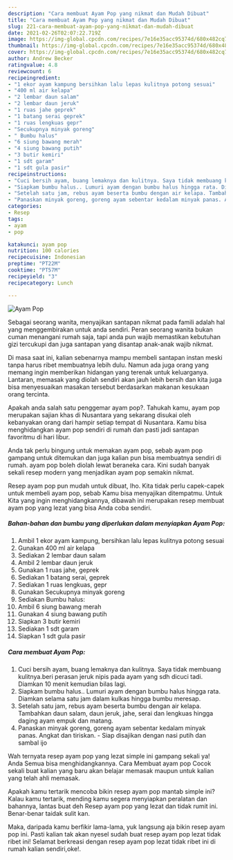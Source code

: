 ```yaml
---
description: "Cara membuat Ayam Pop yang nikmat dan Mudah Dibuat"
title: "Cara membuat Ayam Pop yang nikmat dan Mudah Dibuat"
slug: 221-cara-membuat-ayam-pop-yang-nikmat-dan-mudah-dibuat
date: 2021-02-26T02:07:22.719Z
image: https://img-global.cpcdn.com/recipes/7e16e35acc95374d/680x482cq70/ayam-pop-foto-resep-utama.jpg
thumbnail: https://img-global.cpcdn.com/recipes/7e16e35acc95374d/680x482cq70/ayam-pop-foto-resep-utama.jpg
cover: https://img-global.cpcdn.com/recipes/7e16e35acc95374d/680x482cq70/ayam-pop-foto-resep-utama.jpg
author: Andrew Becker
ratingvalue: 4.8
reviewcount: 6
recipeingredient:
- "1 ekor ayam kampung bersihkan lalu lepas kulitnya potong sesuai"
- "400 ml air kelapa"
- "2 lembar daun salam"
- "2 lembar daun jeruk"
- "1 ruas jahe geprek"
- "1 batang serai geprek"
- "1 ruas lengkuas gepr"
- "Secukupnya minyak goreng"
- " Bumbu halus"
- "6 siung bawang merah"
- "4 siung bawang putih"
- "3 butir kemiri"
- "1 sdt garam"
- "1 sdt gula pasir"
recipeinstructions:
- "Cuci bersih ayam, buang lemaknya dan kulitnya. Saya tidak membuang kulitnya.beri perasan jeruk nipis pada ayam yang sdh dicuci tadi. Diamkan 10 menit kemudian bilas lagi."
- "Siapkam bumbu halus.. Lumuri ayam dengan bumbu halus hingga rata. Diamkan selama satu jam dalam kulkas hingga bumbu meresap."
- "Setelah satu jam, rebus ayam beserta bumbu dengan air kelapa. Tambahkan daun salam, daun jeruk, jahe, serai dan lengkuas hingga daging ayam empuk dan matang."
- "Panaskan minyak goreng, goreng ayam sebentar kedalam minyak panas. Angkat dan tiriskan.  Siap disajikan dengan nasi putih dan sambal ijo"
categories:
- Resep
tags:
- ayam
- pop

katakunci: ayam pop 
nutrition: 100 calories
recipecuisine: Indonesian
preptime: "PT22M"
cooktime: "PT57M"
recipeyield: "3"
recipecategory: Lunch

---
```



![Ayam Pop](https://img-global.cpcdn.com/recipes/7e16e35acc95374d/680x482cq70/ayam-pop-foto-resep-utama.jpg)

Sebagai seorang wanita, menyajikan santapan nikmat pada famili adalah hal yang menggembirakan untuk anda sendiri. Peran seorang  wanita bukan cuman menangani rumah saja, tapi anda pun wajib memastikan kebutuhan gizi tercukupi dan juga santapan yang disantap anak-anak wajib nikmat.

Di masa  saat ini, kalian sebenarnya mampu membeli santapan instan meski tanpa harus ribet membuatnya lebih dulu. Namun ada juga orang yang memang ingin memberikan hidangan yang terenak untuk keluarganya. Lantaran, memasak yang diolah sendiri akan jauh lebih bersih dan kita juga bisa menyesuaikan masakan tersebut berdasarkan makanan kesukaan orang tercinta. 



Apakah anda salah satu penggemar ayam pop?. Tahukah kamu, ayam pop merupakan sajian khas di Nusantara yang sekarang disukai oleh kebanyakan orang dari hampir setiap tempat di Nusantara. Kamu bisa menghidangkan ayam pop sendiri di rumah dan pasti jadi santapan favoritmu di hari libur.

Anda tak perlu bingung untuk memakan ayam pop, sebab ayam pop gampang untuk ditemukan dan juga kalian pun bisa membuatnya sendiri di rumah. ayam pop boleh diolah lewat beraneka cara. Kini sudah banyak sekali resep modern yang menjadikan ayam pop semakin nikmat.

Resep ayam pop pun mudah untuk dibuat, lho. Kita tidak perlu capek-capek untuk membeli ayam pop, sebab Kamu bisa menyajikan ditempatmu. Untuk Kita yang ingin menghidangkannya, dibawah ini merupakan resep membuat ayam pop yang lezat yang bisa Anda coba sendiri.

<!--inarticleads1-->

##### Bahan-bahan dan bumbu yang diperlukan dalam menyiapkan Ayam Pop:

1. Ambil 1 ekor ayam kampung, bersihkan lalu lepas kulitnya potong sesuai
1. Gunakan 400 ml air kelapa
1. Sediakan 2 lembar daun salam
1. Ambil 2 lembar daun jeruk
1. Gunakan 1 ruas jahe, geprek
1. Sediakan 1 batang serai, geprek
1. Sediakan 1 ruas lengkuas, gepr
1. Gunakan Secukupnya minyak goreng
1. Sediakan  Bumbu halus:
1. Ambil 6 siung bawang merah
1. Gunakan 4 siung bawang putih
1. Siapkan 3 butir kemiri
1. Sediakan 1 sdt garam
1. Siapkan 1 sdt gula pasir




<!--inarticleads2-->

##### Cara membuat Ayam Pop:

1. Cuci bersih ayam, buang lemaknya dan kulitnya. Saya tidak membuang kulitnya.beri perasan jeruk nipis pada ayam yang sdh dicuci tadi. Diamkan 10 menit kemudian bilas lagi.
1. Siapkam bumbu halus.. Lumuri ayam dengan bumbu halus hingga rata. Diamkan selama satu jam dalam kulkas hingga bumbu meresap.
1. Setelah satu jam, rebus ayam beserta bumbu dengan air kelapa. Tambahkan daun salam, daun jeruk, jahe, serai dan lengkuas hingga daging ayam empuk dan matang.
1. Panaskan minyak goreng, goreng ayam sebentar kedalam minyak panas. Angkat dan tiriskan. -  Siap disajikan dengan nasi putih dan sambal ijo




Wah ternyata resep ayam pop yang lezat simple ini gampang sekali ya! Anda Semua bisa menghidangkannya. Cara Membuat ayam pop Cocok sekali buat kalian yang baru akan belajar memasak maupun untuk kalian yang telah ahli memasak.

Apakah kamu tertarik mencoba bikin resep ayam pop mantab simple ini? Kalau kamu tertarik, mending kamu segera menyiapkan peralatan dan bahannya, lantas buat deh Resep ayam pop yang lezat dan tidak rumit ini. Benar-benar taidak sulit kan. 

Maka, daripada kamu berfikir lama-lama, yuk langsung aja bikin resep ayam pop ini. Pasti kalian tak akan nyesel sudah buat resep ayam pop lezat tidak ribet ini! Selamat berkreasi dengan resep ayam pop lezat tidak ribet ini di rumah kalian sendiri,oke!.

